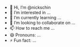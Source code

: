 - 👋 Hi, I’m @nickschin
- 👀 I’m interested in ...
- 🌱 I’m currently learning ...
- 💞️ I’m looking to collaborate on ...
- 📫 How to reach me ...
- 😄 Pronouns: ...
- ⚡ Fun fact: ...

<!---
nickschin/nickschin is a ✨ special ✨ repository because its `README.md` (this file) appears on your GitHub profile.
You can click the Preview link to take a look at your changes.
--->
